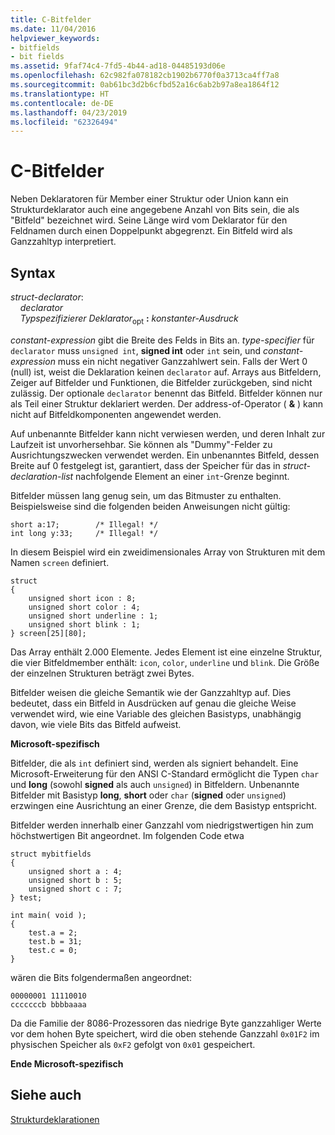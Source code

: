 ```yaml
---
title: C-Bitfelder
ms.date: 11/04/2016
helpviewer_keywords:
- bitfields
- bit fields
ms.assetid: 9faf74c4-7fd5-4b44-ad18-04485193d06e
ms.openlocfilehash: 62c982fa078182cb1902b6770f0a3713ca4ff7a8
ms.sourcegitcommit: 0ab61bc3d2b6cfbd52a16c6ab2b97a8ea1864f12
ms.translationtype: HT
ms.contentlocale: de-DE
ms.lasthandoff: 04/23/2019
ms.locfileid: "62326494"
---
```

# <a name="c-bit-fields"></a>C-Bitfelder

Neben Deklaratoren für Member einer Struktur oder Union kann ein Strukturdeklarator auch eine angegebene Anzahl von Bits sein, die als "Bitfeld" bezeichnet wird. Seine Länge wird vom Deklarator für den Feldnamen durch einen Doppelpunkt abgegrenzt. Ein Bitfeld wird als Ganzzahltyp interpretiert.

## <a name="syntax"></a>Syntax

*struct-declarator*:<br/>
&nbsp;&nbsp;&nbsp;&nbsp;*declarator*<br/>
&nbsp;&nbsp;&nbsp;&nbsp;*Typspezifizierer* *Deklarator*<sub>opt</sub> **:** *konstanter-Ausdruck*

*constant-expression* gibt die Breite des Felds in Bits an. *type-specifier* für `declarator` muss `unsigned int`, **signed int** oder `int` sein, und *constant-expression* muss ein nicht negativer Ganzzahlwert sein. Falls der Wert 0 (null) ist, weist die Deklaration keinen `declarator` auf. Arrays aus Bitfeldern, Zeiger auf Bitfelder und Funktionen, die Bitfelder zurückgeben, sind nicht zulässig. Der optionale `declarator` benennt das Bitfeld. Bitfelder können nur als Teil einer Struktur deklariert werden. Der address-of-Operator ( **&** ) kann nicht auf Bitfeldkomponenten angewendet werden.

Auf unbenannte Bitfelder kann nicht verwiesen werden, und deren Inhalt zur Laufzeit ist unvorhersehbar. Sie können als "Dummy"-Felder zu Ausrichtungszwecken verwendet werden. Ein unbenanntes Bitfeld, dessen Breite auf 0 festgelegt ist, garantiert, dass der Speicher für das in *struct-declaration-list* nachfolgende Element an einer `int`-Grenze beginnt.

Bitfelder müssen lang genug sein, um das Bitmuster zu enthalten. Beispielsweise sind die folgenden beiden Anweisungen nicht gültig:

```
short a:17;        /* Illegal! */
int long y:33;     /* Illegal! */
```

In diesem Beispiel wird ein zweidimensionales Array von Strukturen mit dem Namen `screen` definiert.

```
struct
{
    unsigned short icon : 8;
    unsigned short color : 4;
    unsigned short underline : 1;
    unsigned short blink : 1;
} screen[25][80];
```

Das Array enthält 2.000 Elemente. Jedes Element ist eine einzelne Struktur, die vier Bitfeldmember enthält: `icon`, `color`, `underline` und `blink`. Die Größe der einzelnen Strukturen beträgt zwei Bytes.

Bitfelder weisen die gleiche Semantik wie der Ganzzahltyp auf. Dies bedeutet, dass ein Bitfeld in Ausdrücken auf genau die gleiche Weise verwendet wird, wie eine Variable des gleichen Basistyps, unabhängig davon, wie viele Bits das Bitfeld aufweist.

**Microsoft-spezifisch**

Bitfelder, die als `int` definiert sind, werden als signiert behandelt. Eine Microsoft-Erweiterung für den ANSI C-Standard ermöglicht die Typen `char` und **long** (sowohl **signed** als auch `unsigned`) in Bitfeldern. Unbenannte Bitfelder mit Basistyp **long**, **short** oder `char` (**signed** oder `unsigned`) erzwingen eine Ausrichtung an einer Grenze, die dem Basistyp entspricht.

Bitfelder werden innerhalb einer Ganzzahl vom niedrigstwertigen hin zum höchstwertigen Bit angeordnet. Im folgenden Code etwa

```
struct mybitfields
{
    unsigned short a : 4;
    unsigned short b : 5;
    unsigned short c : 7;
} test;

int main( void );
{
    test.a = 2;
    test.b = 31;
    test.c = 0;
}
```

wären die Bits folgendermaßen angeordnet:

```
00000001 11110010
cccccccb bbbbaaaa
```

Da die Familie der 8086-Prozessoren das niedrige Byte ganzzahliger Werte vor dem hohen Byte speichert, wird die oben stehende Ganzzahl `0x01F2` im physischen Speicher als `0xF2` gefolgt von `0x01` gespeichert.

**Ende Microsoft-spezifisch**

## <a name="see-also"></a>Siehe auch

[Strukturdeklarationen](../c-language/structure-declarations.md)
